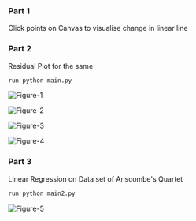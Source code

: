 ### Part 1
Click points on Canvas to visualise change in linear line

### Part 2
Residual Plot for the same

```python
run python main.py
```

![Figure-1](https://github.com/Nshul/ML_LinearRegression_Residual/blob/master/images/Figure_1.png)

![Figure-2](https://github.com/Nshul/ML_LinearRegression_Residual/blob/master/images/Figure_2.png)

![Figure-3](https://github.com/Nshul/ML_LinearRegression_Residual/blob/master/images/Figure_3.png)

![Figure-4](https://github.com/Nshul/ML_LinearRegression_Residual/blob/master/images/Figure_4.png)

### Part 3
Linear Regression on Data set of Anscombe's Quartet

```python
run python main2.py
```

![Figure-5](https://github.com/Nshul/ML_LinearRegression_Residual/blob/master/images/Figure_5.png)